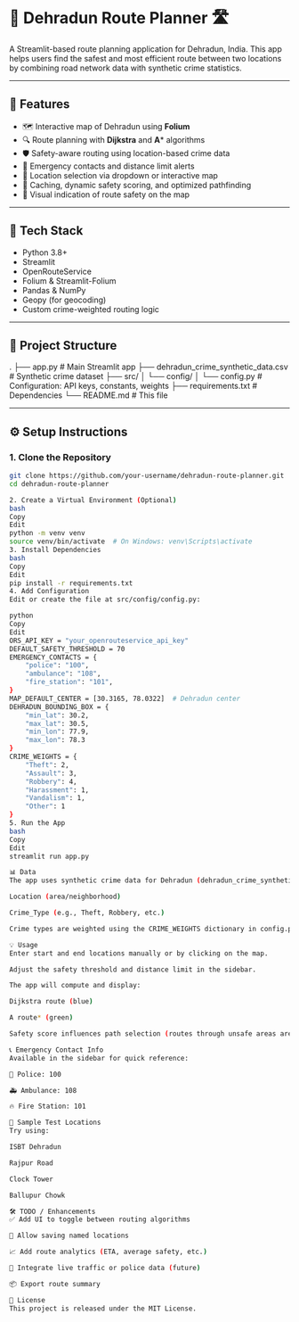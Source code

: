 # 🚦 Dehradun Route Planner 🛣️

A Streamlit-based route planning application for Dehradun, India. This app helps users find the safest and most efficient route between two locations by combining road network data with synthetic crime statistics.

---

## 📌 Features

- 🗺️ Interactive map of Dehradun using **Folium**
- 🔍 Route planning with **Dijkstra** and **A*** algorithms
- 🛡️ Safety-aware routing using location-based crime data
- 🏥 Emergency contacts and distance limit alerts
- 📍 Location selection via dropdown or interactive map
- 🧠 Caching, dynamic safety scoring, and optimized pathfinding
- 🚓 Visual indication of route safety on the map

---

## 🔧 Tech Stack

- Python 3.8+
- Streamlit
- OpenRouteService
- Folium & Streamlit-Folium
- Pandas & NumPy
- Geopy (for geocoding)
- Custom crime-weighted routing logic

---

## 📁 Project Structure

.
├── app.py # Main Streamlit app
├── dehradun_crime_synthetic_data.csv # Synthetic crime dataset
├── src/
│ └── config/
│ └── config.py # Configuration: API keys, constants, weights
├── requirements.txt # Dependencies
└── README.md # This file


---

## ⚙️ Setup Instructions

### 1. Clone the Repository

```bash
git clone https://github.com/your-username/dehradun-route-planner.git
cd dehradun-route-planner

2. Create a Virtual Environment (Optional)
bash
Copy
Edit
python -m venv venv
source venv/bin/activate  # On Windows: venv\Scripts\activate
3. Install Dependencies
bash
Copy
Edit
pip install -r requirements.txt
4. Add Configuration
Edit or create the file at src/config/config.py:

python
Copy
Edit
ORS_API_KEY = "your_openrouteservice_api_key"
DEFAULT_SAFETY_THRESHOLD = 70
EMERGENCY_CONTACTS = {
    "police": "100",
    "ambulance": "108",
    "fire_station": "101",
}
MAP_DEFAULT_CENTER = [30.3165, 78.0322]  # Dehradun center
DEHRADUN_BOUNDING_BOX = {
    "min_lat": 30.2,
    "max_lat": 30.5,
    "min_lon": 77.9,
    "max_lon": 78.3
}
CRIME_WEIGHTS = {
    "Theft": 2,
    "Assault": 3,
    "Robbery": 4,
    "Harassment": 1,
    "Vandalism": 1,
    "Other": 1
}
5. Run the App
bash
Copy
Edit
streamlit run app.py

📊 Data
The app uses synthetic crime data for Dehradun (dehradun_crime_synthetic_data.csv) with the following fields:

Location (area/neighborhood)

Crime_Type (e.g., Theft, Robbery, etc.)

Crime types are weighted using the CRIME_WEIGHTS dictionary in config.py.

💡 Usage
Enter start and end locations manually or by clicking on the map.

Adjust the safety threshold and distance limit in the sidebar.

The app will compute and display:

Dijkstra route (blue)

A route* (green)

Safety score influences path selection (routes through unsafe areas are avoided).

📞 Emergency Contact Info
Available in the sidebar for quick reference:

🚓 Police: 100

🚑 Ambulance: 108

🔥 Fire Station: 101

🧪 Sample Test Locations
Try using:

ISBT Dehradun

Rajpur Road

Clock Tower

Ballupur Chowk

🛠️ TODO / Enhancements
✅ Add UI to toggle between routing algorithms

📍 Allow saving named locations

📈 Add route analytics (ETA, average safety, etc.)

🧠 Integrate live traffic or police data (future)

📦 Export route summary

📜 License
This project is released under the MIT License.

